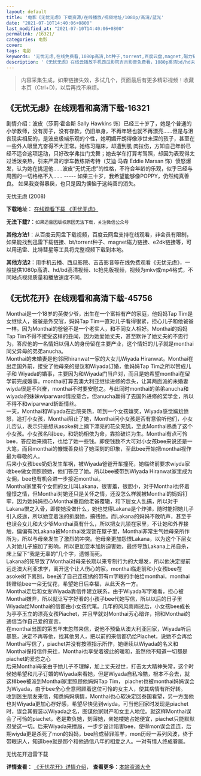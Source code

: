 ```yaml
---
layout: default
title: '电影《无忧无虑》下载资源/在线播放/视频地址/1080p/高清/蓝光'
date: "2021-07-10T14:40:06+0800"
last_modified_at: "2021-07-10T14:40:06+0800"
permalink: /16321/
categories: 电影
cover:
tags: 电影
keywords: '无忧无虑,在线免费看,1080p高清,bt种子,torrent,百度云盘,magnet,磁力链,迅雷下载资源'
description: '《无忧无虑》在线云播放手机西瓜影院吉吉影音免费看，1080p高清bd/hd未删减完整版和tc抢先枪版，mkv/mp4格式，附带bt/torrent种子、magnet/磁力链、百度云盘、网盘资源迅雷下载链接'
---
```


>内容采集生成，如果链接失效，多试几个，页面最后有更多精彩视频！收藏本页（Ctrl+D)，以后再找不麻烦。


## 《无忧无虑》在线观看和高清下载-16321

剧情介绍：波皮（莎莉·霍金斯 Sally Hawkins 饰）已经三十岁了，她是个普通的小学教师，没有房子，没有存款，仍旧单身，不再年轻也就不再漂亮……但是与沮丧现实相反的，是波皮极端乐观的个性，她明媚开朗得像涉世未深的孩子，甚至在一些外人眼里亢奋得不大正常。她练习蹦床，却遭到肌 肉拉伤，方知自己年龄已经不适合这项运动，只好改学弗拉门戈舞；她去学车打算考驾照，却因为表现得太过活泼亲热，引来严肃的学车教练斯考特（艾迪·马森 Eddie Marsan 饰）愤怒爆发，认为她在挑逗他……波皮“无忧无虑”的性格，不符合年龄的乐观，似乎已经与周围的一切格格不入…… ----- 如果三十岁，我希望能够像POPPY，仍然纯真善良。 如果我变得暴戾，也只是因为懊恼于这纯善的消失。


无忧无虑 (2008)

**下载地址**： [在线观看下载 《无忧无虑》](https://www.btbtdy.me/btdy/dy4113.html) 


**无法下载?**：`如果迅雷因版权原因无法下载，关注微信公众号 `

**其他方法1**：从百度云网盘下载视频，百度云网盘支持在线观看，非会员有限制，如果能找到迅雷下载链接、bt/torrent种子、magnet磁力链接、e2dk链接等，可以用迅雷、比特彗星等工具将完整视频下载到本地。

**其他方法2**：用手机云播、西瓜影院、吉吉影音等在线免费观看《无忧无虑》，一般提供1080p高清、hd/bd高清视频、tc抢先版视频，视频为mkv或mp4格式，不同站点视频质量和播放速度不同。


## 《无忧花开》在线观看和高清下载-45756

Monthai是一个18岁的英俊少爷，出生在一个富裕有产的家庭，他妈妈Tap Tim是女继续人，爸爸是外交官，妈妈Tap Tim一直对儿子看得很紧，担心儿子和他爸爸一样。因为Monthai的爸爸不是一个老实人，和不同女人相好。Monthai的妈妈Tap Tim不得不接受这样的丑闻，因为她爱她丈夫，甚至默许了她丈夫的不忠行为，答应他的一名情妇以佣人的身份留在主要产业，这个情妇的儿子就是monthai同父异母的弟弟anucha。<br />Monthai的未婚妻是他邻居hiranwat一家的大女儿Wiyada Hiranwat。Monthai在出走国外前，接受了他母亲的提议和Wiyada订婚，他妈妈Tap Tim之所以赞成儿子和 Wiyada的婚事，主要因为和Wiyada门当户对，而且是她希望monthai在留学前完成婚事。monthai打算去澳大利亚继续进修的念头，让其两面派的未婚妻wiyda很是不兴奋，monthai不时要安慰之。与此同时monthai的弟弟anucha和wiyada的妹妹wiparward情投意合，但anucha赢得了去国外进修的奖学金，所以不得不和wiparward斩断情丝。<br />一天，Monthai和Wiyada在后院亲热，听到一个女孩嬉笑，Wiyada感觉尴尬愤怒，追打小女孩，Monthai阻止了她，Monthai问小女孩是否有意偷听他们，小女儿否认，表示只是想从asoke树上摘下漂亮的花朵充饥，至此Monthai熟悉了这个小女孩。小女孩名叫bee，和奶奶相依为命，靠捡破烂为生。Monthai有点可怜bee，答应她来摘花，也给了她一些钱。即使钱数不大可对小女孩bee来说还是一大笔，而且monthai的慷慨善良给了她深刻的印象，至此bee开始把monthai视作最为尊敬的人。<br />后来小女孩bee奶奶发生车祸，被Wiyada爸爸开车撞死，她临终前要求wiyda家收bee做女佣照顾她，他们答应了她。所以bee被带到Wiyada Hiranwat家里成为女佣，bee也有机会进一步接近monthai。<br />Monthai家里有个女佣的女儿叫Lakana，很害羞，很胆小，对于Monthai也怀着憧憬之情，但Monthai对她还只是关怀之情，还没怎么样就被Monthai的妈妈钉牢，因为她妈妈担心Monthai重蹈他老爸覆辙，和下层女人乱搞，所以对于Lakana恨之入骨，即使她没做什么，她也觉得Lakana是个炸弹，随时能把她儿子引入歧途，所以她变着法的折磨她，搞残她。而Lakana的妈妈不敢吭声，甚至于也误会女儿和大少爷Monthai真有什么，所以把女儿锁在家里，不让她和外界接触，偏偏有次Lakana被Monthai发现锁在屋子里，Monthai非常生气她母亲所作所为，所以与母亲发生了激烈的冲突。他母亲更加怨恨Lakana，以为这个下层女人对她儿子施加了影响，所以更加变本加厉迫害她，最终导致Lakana上吊自杀，床上留下&ldquo;我是无辜的&rdquo;几个字，遗憾而死。<br />Lakana的死导致了Monthai对母亲长期以来专制行为的大爆发，所以他决定提前远走澳大利亚求学，离开这个让人伤心的家。monthai临走前和小女孩bee在asoke树下离别，bee送了自己连夜绣的带有m字眼的手帕给monthai，monthai转赠给bee一朵无忧花，希望她日后幸福，从此天各一方。<br />Monthai走后和女友Wiyada靠信件建立联系，由于Wiyada写字难看，担心被Monthai嫌弃，所以就让写字好看的小孩子bee代她写信，所以以后的日子里Wiyada给Monthai的信都由小女孩代笔。几年的风风雨雨过后，小女孩bee成长为亭亭玉立的漂亮女孩Piachet，并且早就对Monthai芳心暗许，把和Monthai的通信当作自己爱的宣言。<br />在monthai出国的第五年末忽然来信，说他不预备从澳大利亚回家，Wiyada听后暴怒，决定不再等他，找其他男人，把以前的来信都仍给Piachet，说她不会再给Monthai写信了，piachet并没有按照指示所作，她继续以Wiyada的名义和Monthai保持信件来往，Monthai也享受着彼此的暖和，虽然他不知道一切都是piachet的爱恋之心<br />后来Monthai母亲由于她儿子不理解，加上丈夫过世，打击太大精神失常，这个时候她希望和儿子订婚的Wiyada来看她，但是Wiyada自私冷酷，根本不会去，就这样bee被派到Monthai家里照顾他妈妈Tap Tim， piachet也被monthai妈妈误会为Wiyada，由于bee全心全意照顾着这位可怜的女主人，使其病情有所好转。<br />收到医生朋友来信，知悉妈妈病情，Monthai也心软决定回泰国看望，另一方面他也对Wiyada更加心存好感，希望尽快见到wiyda。可当他回家时发现是piachet时，误会其假装以Wiyada之名，图谋他家财产和女主人地位。就这样Monthai误会了可怜的piachet，老是欺负她，刻薄她，亲她楼她占她便宜，piachet只能默默忍受这一切。后来Wiyada来搅局，一步步设计陷害bee，使得mon误会连连，后期wiyda更是杀死了mon的妈妈，bee险成替罪羔羊，mon历经一系列风波，终于带眼识人，知道bee就是那个和他通信八年的相爱之人。一对有情人终成眷属。


无忧花开迅雷下载

**详情查看**： [《无忧花开》详情介绍](/movie/45756/)， **查看更多**：[本站资源大全](/movie/t/all/)

